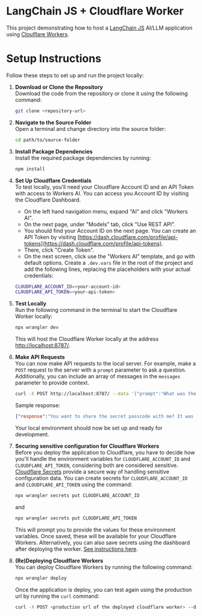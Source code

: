 # LangChain JS + Cloudflare Worker
This project demonstrating how to host a [LangChain JS](https://js.langchain.com/v0.2/docs/introduction/) AI/LLM application using [Cloulflare Workers](https://workers.cloudflare.com/).

# Setup Instructions

Follow these steps to set up and run the project locally:

1. **Download or Clone the Repository**  
   Download the code from the repository or clone it using the following command:
     ```bash
     git clone <repository-url>
     ```

2. **Navigate to the Source Folder**  
   Open a terminal and change directory into the source folder:
     ```bash
     cd path/to/source-folder
     ```

3. **Install Package Dependencies**  
   Install the required package dependencies by running:
     ```bash
     npm install
     ```

4. **Set Up Cloudflare Credentials**  
   To test locally, you'll need your Cloudflare Account ID and an API Token with access to Workers AI.
   You can access you Account ID by visiting the Cloudflare Dashboard.
     - On the left hand navigation menu, expand "AI" and click "Workers AI".
     - On the next page, under "Models" tab, click "Use REST API".
     - You should find your Account ID on the next page.
   You can create an API Token by visiting [https://dash.cloudflare.com/profile/api-tokens](https://dash.cloudflare.com/profile/api-tokens).
     - There, click "Create Token".
     - On the next screen, click use the "Workers AI" template, and go with default options.
   Create a `.dev.vars` file in the root of the project and add the following lines, replacing the placeholders with your actual credentials:
     ```bash
     CLOUDFLARE_ACCOUNT_ID=<your-account-id>
     CLOUDFLARE_API_TOKEN=<your-api-token>
     ```

5. **Test Locally**  
   Run the following command in the terminal to start the Cloudflare Worker locally:
     ```bash
     npx wrangler dev
     ```
   This will host the Cloudflare Worker locally at the address [http://localhost:8787/](http://localhost:8787/).

6. **Make API Requests**  
   You can now make API requests to the local server. For example, make a `POST` request to the server with a `prompt` parameter to ask a question.
   Additionally, you can include an array of messages in the `messages` parameter to provide context.
     ```bash
     curl -X POST http://localhost:8787/ --data '{"prompt":"What was the secret passcode?","messages":["Here is the secret passcode: LangChain rocks!"]}'
     ```
     Sample response:
     ```json
     {"response":"You want to share the secret passcode with me? It was \"LangChain rocks!\" Ah, love the enthusiasm! That's a great reminder that even technology can have a fun and playful side. How's your day going so far?"}
     ```

   Your local environment should now be set up and ready for development.

7. **Securing sensitive configuration for Cloudflare Workers**  
   Before you deploy the application to Cloudflare, you have to decide how you'll handle the environment variables for `CLOUDFLARE_ACCOUNT_ID` and `CLOUDFLARE_API_TOKEN`, considering both are considered sensitive.
   [Cloudflare Secrets](https://developers.cloudflare.com/workers/configuration/secrets/) provide a secure way of handling sensitive configuration data.
   You can create secrets for `CLOUDFLARE_ACCOUNT_ID` and `CLOUDFLARE_API_TOKEN` using the command:
   ```bash
   npx wrangler secrets put CLOUDFLARE_ACCOUNT_ID
   ```
   and
   ```bash
   npx wrangler secrets put CLOUDFLARE_API_TOKEN
   ```
   This will prompt you to provide the values for these environment variables. Once saved, these will be available for your Cloudflare Workers.
   Alternatively, you can also save secrets using the dashboard after deploying the worker. [See instructions here](https://developers.cloudflare.com/workers/configuration/secrets/#via-the-dashboard).

8. **(Re)Deploying Cloudflare Workers**  
   You can deploy Cloudflare Workers by running the following command:
   ```bash
   npx wrangler deploy
   ```
   Once the application is deploy, you can test again using the production url by running the `curl` command:
   ```bash
   curl -X POST <production url of the deployed cloudflare worker> --data '{"prompt":"What was the secret passcode?","messages":["Here is the secret passcode: LangChain rocks!"]}'
   ```
